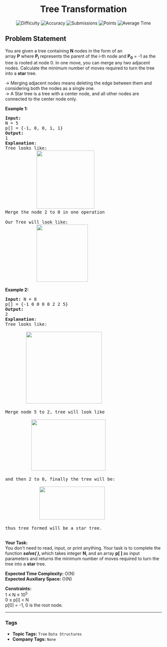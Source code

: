 <h1 align="center">Tree Transformation</h1>

<p align="center">
  <img alt="Difficulty" title="Difficulty" src="https://custom-icon-badges.demolab.com/badge/Difficulty: Medium-1F222E?style=for-the-badge&logoColor=white&logo=fire"/>
  <img alt="Accuracy" title="Accuracy" src="https://custom-icon-badges.demolab.com/badge/Accuracy: 54.63%25-1F222E?style=for-the-badge&logoColor=white&logo=target"/>
  <img alt="Submissions" title="Submissions" src="https://custom-icon-badges.demolab.com/badge/Submissions: 23K+-1F222E?style=for-the-badge&logoColor=white&logo=repo"/>
  <img alt="Points" title="Points" src="https://custom-icon-badges.demolab.com/badge/Points: 4-1F222E?style=for-the-badge&logoColor=white&logo=award"/>
  <img alt="Average Time" title="Average Time" src="https://custom-icon-badges.demolab.com/badge/Average%20Time: N/A-1F222E?style=for-the-badge&logoColor=white&logo=clock"/>
</p>

## Problem Statement

You are given a tree containing <b>N</b> nodes in the form of an array <b>P</b> where <b>P<sub>i</sub></b> represents the parent of the <i>i-</i>th node and <b>P<sub>0</sub></b> = -1 as the tree is rooted at node 0. In one move, you can merge any two adjacent nodes. Calculate the minimum number of moves required to turn the tree into a <b>star</b> tree.


-> Merging adjacent nodes means deleting the edge between them and considering both the nodes as a single one.<br>-> A Star tree is a tree with a center node, and all other nodes are connected to the center node only.


<b>Example 1:</b>

<pre><b>Input:
</b>N = 5
p[] = {-1, 0, 0, 1, 1}
<b>Output:
</b>1
<b>Explanation</b>: 
Tree looks like:
            <img src="https://media.geeksforgeeks.org/img-practice/PROD/addEditProblem/714517/Web/Other/02e0710d-481c-4add-bd29-7114737e9990_1685088062.png" alt="" title="" width="186" height="186"/>
Merge the node 2 to 0 in one operation

Our Tree will look like:
            <img src="https://media.geeksforgeeks.org/img-practice/PROD/addEditProblem/714517/Web/Other/09987026-7f43-4936-8ace-331f57083138_1685088062.png" alt="" title="" width="165" height="183"/>
</pre>

<b>Example 2:</b>

<pre><b>Input:</b> N = 8
p[] = {-1 0 0 0 0 2 2 5}
<b>Output:</b>
2
<b>Explanation</b>:
Tree looks like:

        <img src="https://media.geeksforgeeks.org/img-practice/PROD/addEditProblem/714517/Web/Other/f5c895e1-7ac4-4cd7-a643-0e457808f515_1685088062.png" alt="" title="" width="244" height="230"/>

Merge node 5 to 2, tree will look like

          <img src="https://media.geeksforgeeks.org/img-practice/PROD/addEditProblem/714517/Web/Other/7a974d9a-2726-4069-9753-87d3384b36a6_1685088061.png" alt="" title="" width="239" height="164"/>

and then 2 to 0, finally the tree will be:

             <img src="https://media.geeksforgeeks.org/img-practice/PROD/addEditProblem/714517/Web/Other/eeb48c25-c3fd-485e-ac14-099540c24d03_1685088062.png" alt="" title="" width="210" height="106"/>

thus tree formed will be a star tree.
 
</pre>

<b>Your Task:</b><br>You don't need to read, input, or print anything. Your task is to complete the function <b><i>solve( )</i>, </b>which takes integer <b>N, </b>and an array <b>p[ ] </b>as input parameters and returns the minimum number of moves required to turn the tree into a <b>star</b> tree.

<b>Expected Time Complexity:</b> O(N)<br><b>Expected Auxiliary Space:</b> O(N)

<b>Constraints:</b><br>1 ≤ N ≤ 10<sup>5</sup><br>0 ≤ p[i] < N<br>p[0] = -1, 0 is the root node.


<hr>

### Tags
- **Topic Tags:** `Tree` `Data Structures`
- **Company Tags:** `None`
